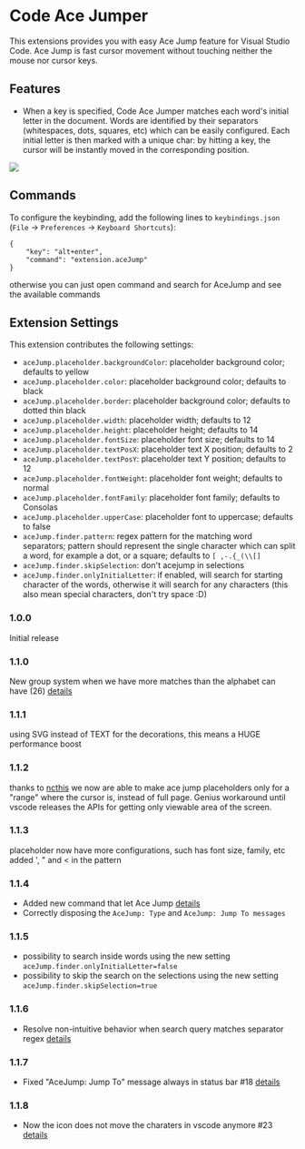 # Code Ace Jumper

This extensions provides you with easy Ace Jump feature for Visual Studio Code. Ace Jump is fast cursor movement without touching neither the mouse nor cursor keys.

## Features

- When a key is specified, Code Ace Jumper matches each word's initial letter in the document. Words are identified by their separators (whitespaces, dots, squares, etc) which can be easily configured. Each initial letter is then marked with a unique char: by hitting a key, the cursor will be instantly moved in the corresponding position.

![](https://media.giphy.com/media/l0HlFPNndZgxEHV6w/source.gif)

## Commands

To configure the keybinding, add the following lines to `keybindings.json` (`File` -> `Preferences` -> `Keyboard Shortcuts`):

    {
        "key": "alt+enter",
        "command": "extension.aceJump"
    }

otherwise you can just open command and search for AceJump and see the available commands

## Extension Settings

This extension contributes the following settings:

- `aceJump.placeholder.backgroundColor`: placeholder background color; defaults to yellow
- `aceJump.placeholder.color`: placeholder background color; defaults to black
- `aceJump.placeholder.border`: placeholder background color; defaults to dotted thin black
- `aceJump.placeholder.width`: placeholder width; defaults to 12
- `aceJump.placeholder.height`: placeholder height; defaults to 14
- `aceJump.placeholder.fontSize`: placeholder font size; defaults to 14
- `aceJump.placeholder.textPosX`: placeholder text X position; defaults to 2
- `aceJump.placeholder.textPosY`: placeholder text Y position; defaults to 12
- `aceJump.placeholder.fontWeight`: placeholder font weight; defaults to normal
- `aceJump.placeholder.fontFamily`: placeholder font family; defaults to Consolas
- `aceJump.placeholder.upperCase`: placeholder font to uppercase; defaults to false
- `aceJump.finder.pattern`: regex pattern for the matching word separators; pattern should represent the single character which can split a word, for example a dot, or a square; defaults to `[ ,-.{_(\\[]`
- `aceJump.finder.skipSelection`: don't acejump in selections
- `aceJump.finder.onlyInitialLetter`: if enabled, will search for starting character of the words, otherwise it will search for any characters (this also mean special characters, don't try space :D)

### 1.0.0

Initial release

### 1.1.0

New group system when we have more matches than the alphabet can have (26) [details](https://github.com/lucax88x/CodeAceJumper/issues/6)

### 1.1.1

using SVG instead of TEXT for the decorations, this means a HUGE performance boost

### 1.1.2

thanks to [ncthis](https://github.com/lucax88x/CodeAceJumper/pull/8) we now are able to make ace jump placeholders only for a "range" where the cursor is, instead of full page. Genius workaround until vscode releases the APIs for getting only viewable area of the screen.

### 1.1.3

placeholder now have more configurations, such has font size, family, etc
added ', " and < in the pattern

### 1.1.4

- Added new command that let Ace Jump [details](https://github.com/lucax88x/CodeAceJumper/issues/6)
- Correctly disposing the `AceJump: Type` and `AceJump: Jump To messages`

### 1.1.5

- possibility to search inside words using the new setting `aceJump.finder.onlyInitialLetter=false`
- possibility to skip the search on the selections using the new setting `aceJump.finder.skipSelection=true`

### 1.1.6

- Resolve non-intuitive behavior when search query matches separator regex [details](https://github.com/lucax88x/CodeAceJumper/pull/20)

### 1.1.7

- Fixed "AceJump: Jump To" message always in status bar #18 [details](https://github.com/lucax88x/CodeAceJumper/issues/18)

### 1.1.8

- Now the icon does not move the charaters in vscode anymore #23 [details](https://github.com/lucax88x/CodeAceJumper/issues/23)
